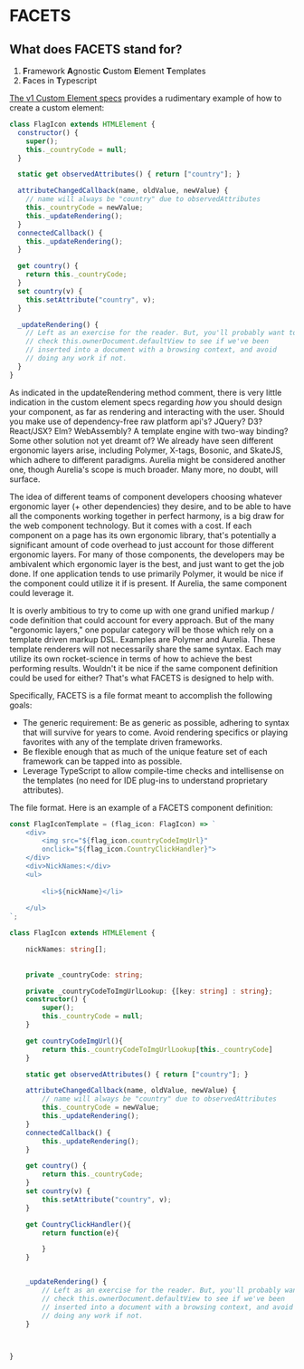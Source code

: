 # FACETS

## What does FACETS stand for?

1)  **F**ramework **A**gnostic **C**ustom **E**lement **T**emplates
2)  **F**aces in **T**ypescript

[The v1 Custom Element specs](https://www.w3.org/TR/custom-elements/#custom-elements-autonomous-example) provides a rudimentary example of how to create a custom element:

```javascript
class FlagIcon extends HTMLElement {
  constructor() {
    super();
    this._countryCode = null;
  }

  static get observedAttributes() { return ["country"]; }

  attributeChangedCallback(name, oldValue, newValue) {
    // name will always be "country" due to observedAttributes
    this._countryCode = newValue;
    this._updateRendering();
  }
  connectedCallback() {
    this._updateRendering();
  }

  get country() {
    return this._countryCode;
  }
  set country(v) {
    this.setAttribute("country", v);
  }

  _updateRendering() {
    // Left as an exercise for the reader. But, you'll probably want to
    // check this.ownerDocument.defaultView to see if we've been
    // inserted into a document with a browsing context, and avoid
    // doing any work if not.
  }
}
```

As indicated in the updateRendering method comment, there is very little indication in the custom element specs regarding *how* you should design your component, as far as rendering and interacting with the user.  Should you make use of dependency-free raw platform api's? JQuery? D3? React/JSX? Elm? WebAssembly?  A template engine with two-way binding?  Some other solution not yet dreamt of? We already have seen different ergonomic layers arise, including Polymer, X-tags, Bosonic, and SkateJS, which adhere to different paradigms.  Aurelia might be considered another one, though Aurelia's scope is much broader.  Many more, no doubt, will surface.

The idea of different teams of component developers choosing whatever ergonomic layer (+ other dependencies) they desire, and to be able to have all the components working together in perfect harmony, is a big draw for the web component technology. But it comes with a cost.  If each component on a page has its own ergonomic library, that's potentially a significant amount of code overhead to just account for those different ergonomic layers.  For many of those components, the developers may be ambivalent which ergonomic layer is the best, and just want to get the job done.  If one application tends to use primarily Polymer, it would be nice if the component could utilize it if is present.  If Aurelia, the same component could leverage it.  

It is overly ambitious to try to come up with one grand unified markup / code definition that could account for every approach.  But of the many "ergonomic layers," one popular category will be those which rely on a template driven markup DSL. Examples are Polymer and Aurelia.  These template renderers will not necessarily share the same syntax.   Each may utilize its own rocket-science in terms of how to achieve the best performing results.  Wouldn't it be nice if the same component definition could be used for either?  That's what FACETS is designed to help with.

Specifically, FACETS is a file format meant to accomplish the following goals:

* The generic requirement:  Be as generic as possible, adhering to syntax that will survive for years to come.  Avoid rendering specifics or playing favorites with any of the template driven frameworks.
* Be flexible enough that as much of the unique feature set of each framework can be tapped into as possible.
* Leverage TypeScript to allow compile-time checks and intellisense on the templates (no need for IDE plug-ins to understand proprietary attributes).

The file format.  Here is an example of a FACETS component definition:
```typescript
const FlagIconTemplate = (flag_icon: FlagIcon) => `
    <div>
        <img src="${flag_icon.countryCodeImgUrl}" 
        onclick="${flag_icon.CountryClickHandler}">
    </div>
    <div>NickNames:</div>
    <ul>
                                                                                                        ${flag_icon.nickNames.map(nickName =>`
        <li>${nickName}</li>
                                                                                                        `).join('')}                                                                        
    </ul>
`;

class FlagIcon extends HTMLElement {

    nickNames: string[];
    
    
    private _countryCode: string;

    private _countryCodeToImgUrlLookup: {[key: string] : string};
    constructor() {
        super();
        this._countryCode = null;
    }

    get countryCodeImgUrl(){
        return this._countryCodeToImgUrlLookup[this._countryCode]
    }

    static get observedAttributes() { return ["country"]; }

    attributeChangedCallback(name, oldValue, newValue) {
        // name will always be "country" due to observedAttributes
        this._countryCode = newValue;
        this._updateRendering();
    }
    connectedCallback() {
        this._updateRendering();
    }

    get country() {
        return this._countryCode;
    }
    set country(v) {
        this.setAttribute("country", v);
    }

    get CountryClickHandler(){
        return function(e){

        }
    }


    _updateRendering() {
        // Left as an exercise for the reader. But, you'll probably want to
        // check this.ownerDocument.defaultView to see if we've been
        // inserted into a document with a browsing context, and avoid
        // doing any work if not.
    }

    

}
```









